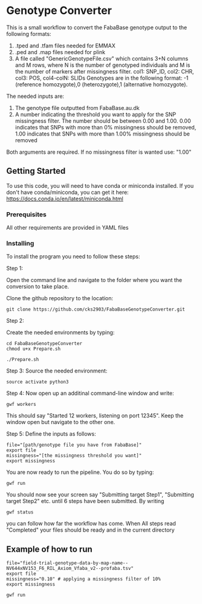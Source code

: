 # Genotype Converter

This is a small workflow to convert the FabaBase genotype output to the following formats:
1) .tped and .tfam files needed for EMMAX
2) .ped and .map files needed for plink
3) A file called "GenericGenotypeFile.csv" which contains 3+N columns and M rows,  where N is the number of genotyped individuals and M is the number of markers after missingness filter.
col1: SNP_ID, col2: CHR, col3: POS, col4-colN: SLIDs
Genotypes are in the following format: -1 (reference homozygote),0 (heterozygote),1 (alternative homozygote). 

The needed inputs are:
1) The genotype file outputted from FabaBase.au.dk 
2) A number indicating the threshold you want to apply for the SNP missingness filter.
The number should be between  0.00 and 1.00. 
0.00 indicates that SNPs with more than 0% missingness should be removed, 
1.00 indicates that SNPs with more than 1.00% missingness should be removed

Both arguments are required. If no missingness filter is wanted use: "1.00"





## Getting Started

To use this code, you will need to have conda or miniconda installed.
If you don't have conda/miniconda, you can get it here: 
https://docs.conda.io/en/latest/miniconda.html



### Prerequisites

All other requirements are provided in YAML files

### Installing

To install the program you need to follow these steps:

Step 1:

Open the command line and navigate to the folder where you want the conversion to take place.

Clone the github repository to the location:
```
git clone https://github.com/cks2903/FabaBaseGenotypeConverter.git

```

Step 2:

Create the needed environments by typing: 

```
cd FabaBaseGenotypeConverter
chmod u+x Prepare.sh

./Prepare.sh
```
Step 3:
Source the needed environment:

```
source activate python3
```
Step 4:
Now open up an additinal command-line window and write:
```
gwf workers
```

This should say "Started 12 workers, listening on port 12345". Keep the window open but navigate to the other one.

Step 5:
Define the inputs as follows:
```
file="[path/genotype file you have from FabaBase]"
export file
missingness="[the missingness threshold you want]"
export missingness
```
You are now ready to run the pipeline. You do so by typing:

```
gwf run
```

You should now see your screen say "Submitting target Step1", "Submitting target Step2" etc. until 6 steps have been submitted.
By writing
```
gwf status
```
you can follow how far the workflow has come. When All steps read "Completed" your files should be ready and in the current directory





## Example of how to run
```
file="field-trial-genotype-data-by-map-name--NV644xNV153_F6_RIL_Axiom_Vfaba_v2--profaba.tsv"
export file
missingness="0.10" # applying a missingness filter of 10%
export missingness

gwf run
```

